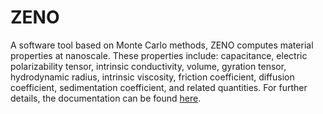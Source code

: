 # ZENO
A software tool based on Monte Carlo methods, ZENO computes material properties at nanoscale. These properties include: capacitance, electric polarizability tensor, intrinsic conductivity, volume, gyration tensor, hydrodynamic radius, intrinsic viscosity, friction coefficient, diffusion coefficient, sedimentation coefficient, and related quantities. For further details, the documentation can be found [here](https://github.com/usnistgov/zeno/blob/master/doc/cpp/release/ZENOdoc.pdf). 
